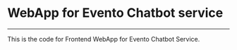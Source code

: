 # WebApp for Evento Chatbot service
***
This is the code for Frontend WebApp for Evento Chatbot Service.
